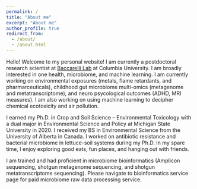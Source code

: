 ```yaml
---
permalink: /
title: "About me"
excerpt: "About me"
author_profile: true
redirect_from: 
  - /about/
  - /about.html
---
```


Hello! Welcome to my personal website! I am currently a postdoctoral research scientist at [Baccarelli Lab](https://www.publichealth.columbia.edu/research/laboratory-precision-environmental-health) at Columbia University. I am broadly interested in one health, microbiome, and machine learning. I am currently working on environmental exposures (metals, flame retardants, and pharmarceuticals), childhood gut microbiome multi-omics (metagenome and metatranscriptome), and neuro psycological outcomes (ADHD, MRI measures). I am also working on using machine learning to decipher chemical ecotoxicity and air pollution. 

I earned my Ph.D. in Crop and Soil Science – Environmental Toxicology with a dual major in Environmental Science and Policy at Michigan State University in 2020. I received my BS in Environmental Science from the University of Alberta in Canada. I worked on antibiotic resistance and bacterial microbiome in lettuce-soil systems during my Ph.D. In my spare time, I enjoy exploring good eats, fun places, and hanging out with friends.

I am trained and had proficient in microbiome bioinformatics (Amplicon sequencing, shotgun metagenome sequencing, and shotgun metatranscriptome sequencing). Please navigate to bioinformatics service page for paid microbiome raw data processing service. 

